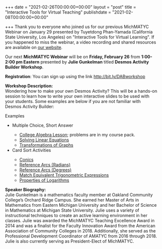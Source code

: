 +++
date = "2021-02-26T00:00:00+00:00"
layout = "post"
title = "Interactive Tools for Virtual Teaching"
publishdate = "2021-02-08T00:00:00+00:00"

+++
Thank you to everyone who joined us for our previous MichMATYC Webinar on January 29 presented by Tuyetdong Phan-Yamada (California State University, Los Angeles) on "Interactive Tools for Virtual Learning". If you happened to miss the webinar, a video recording and shared resources are available on <a href="http://michmatyc.org/webinars/">our website</a>.

Our next **MichMATYC Webinar** will be on **Friday, February 26** from **1:00-2:00 pm Eastern** presented by **Julie Gunkelman** titled **Desmos Activity Builder Workshop**. 

**Registration**: You can sign up using the link <a href="http://bit.ly/DABworkshop">http://bit.ly/DABworkshop</a><br/>

**Workshop Description:** <br>
Wondering how to make your own Desmos Activity? This will be a hands-on session to learn how to write your own interactive slides to be used with your students. Some examples are below if you are not familiar with Desmos Activity Builder:<br/>

Examples
<ul>
<li>Multiple Choice, Short Answer</li>
<ul><li><a href="https://teacher.desmos.com/activitybuilder/custom/5fc5b424166c9f4a2b8a518c">College Algebra Lesson</a>; problems are in my course pack.</li>
<li><a href="https://teacher.desmos.com/activitybuilder/custom/5fc11ca0e5cc3a0d1785f865">Solving Linear Equations</a></li>
<li><a href="https://teacher.desmos.com/activitybuilder/custom/60083c2c94be16326df0ab51">Transformations of Graphs</a></li></ul>

<li>Card Sort Activities</li>
<ul><li><a href="https://teacher.desmos.com/activitybuilder/custom/5fbda706fd0cb742f5044110?collections=5fc104881990200d0bb67c2e">Conics</a></li>
<li><a href="https://teacher.desmos.com/activitybuilder/custom/5f183648dd3af16686daac71?collections=5f18427e6e91c30134874fe0">Reference Arcs (Radians)</a></li>
<li><a href="https://teacher.desmos.com/activitybuilder/custom/5f183d3add3af16686daad67?collections=5f18427e6e91c30134874fe0">Reference Arcs (Degrees)</a></li>
<li><a href="https://teacher.desmos.com/activitybuilder/custom/5f1846a339b5746aa3f581a7?collections=5f18427e6e91c30134874fe0">Match Equivalent Trigonometric Expressions</a></li>
<li><a href="https://teacher.desmos.com/activitybuilder/custom/5fc10a51d995f60b9968d144?collections=5fc104881990200d0bb67c2e">Properties of Logarithms</a></li></ul></ul>

**Speaker Biography:** <br>
Julie Gunkelman is a mathematics faculty member at Oakland Community College’s Orchard Ridge Campus. She earned her Master of Arts in Mathematics from Eastern Michigan University and her Bachelor of Science in Mathematics at Michigan State University. Julie uses a variety of instructional techniques to create an active learning environment in her classes. Julie was awarded the MichMATYC Teaching Excellence Award in 2014 and was a finalist for the Faculty Innovation Award from the American Association of Community Colleges in 2018. Additionally, she served as the Professional Development Coordinator of AMATYC from 2016 through 2018. Julie is also currently serving as President-Elect of MichMATYC.
